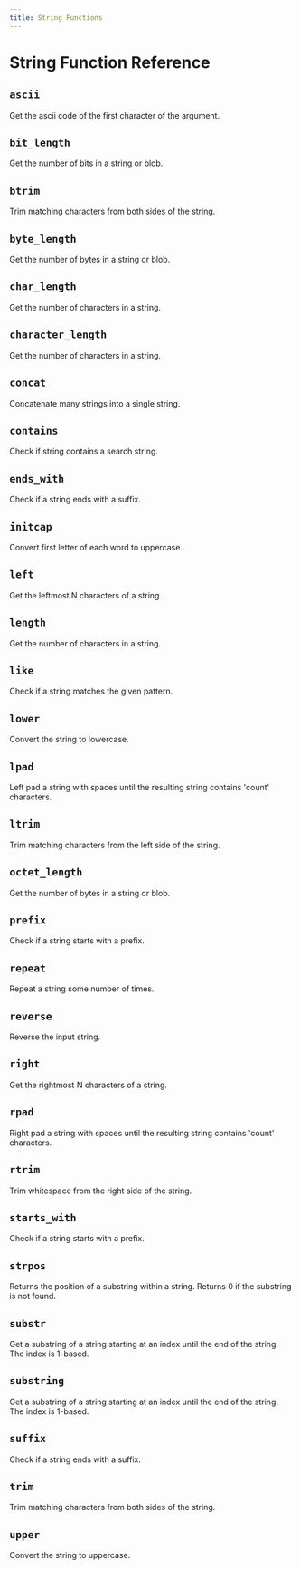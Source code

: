 ```yaml
---
title: String Functions
---
```


# String Function Reference

<!-- DOCSGEN_START string_functions -->

## `ascii`

Get the ascii code of the first character of the argument.

## `bit_length`

Get the number of bits in a string or blob.

## `btrim`

Trim matching characters from both sides of the string.

## `byte_length`

Get the number of bytes in a string or blob.

## `char_length`

Get the number of characters in a string.

## `character_length`

Get the number of characters in a string.

## `concat`

Concatenate many strings into a single string.

## `contains`

Check if string contains a search string.

## `ends_with`

Check if a string ends with a suffix.

## `initcap`

Convert first letter of each word to uppercase.

## `left`

Get the leftmost N characters of a string.

## `length`

Get the number of characters in a string.

## `like`

Check if a string matches the given pattern.

## `lower`

Convert the string to lowercase.

## `lpad`

Left pad a string with spaces until the resulting string contains 'count' characters.

## `ltrim`

Trim matching characters from the left side of the string.

## `octet_length`

Get the number of bytes in a string or blob.

## `prefix`

Check if a string starts with a prefix.

## `repeat`

Repeat a string some number of times.

## `reverse`

Reverse the input string.

## `right`

Get the rightmost N characters of a string.

## `rpad`

Right pad a string with spaces until the resulting string contains 'count' characters.

## `rtrim`

Trim whitespace from the right side of the string.

## `starts_with`

Check if a string starts with a prefix.

## `strpos`

Returns the position of a substring within a string. Returns 0 if the substring is not found.

## `substr`

Get a substring of a string starting at an index until the end of the string. The index is 1-based.

## `substring`

Get a substring of a string starting at an index until the end of the string. The index is 1-based.

## `suffix`

Check if a string ends with a suffix.

## `trim`

Trim matching characters from both sides of the string.

## `upper`

Convert the string to uppercase.


<!-- DOCSGEN_END -->
